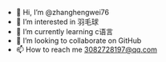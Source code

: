 - 👋 Hi, I’m @zhanghengwei76
- 👀 I’m interested in 羽毛球
- 🌱 I’m currently learning c语言
- 💞️ I’m looking to collaborate on GitHub
- 📫 How to reach me 3082728197@qq.com

<!---
zhanghengwei76/zhanghengwei76 is a ✨ special ✨ repository because its `README.md` (this file) appears on your GitHub profile.
You can click the Preview link to take a look at your changes.
--->
